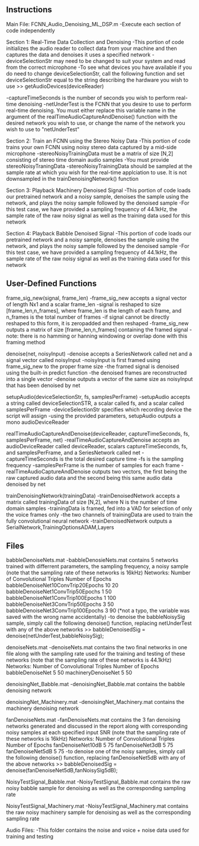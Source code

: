 ## Instructions

Main File: FCNN_Audio_Denoising_ML_DSP.m
-Execute each section of code independently

Section 1: Real-Time Data Collection and Denoising
-This portion of code initializes the audio reader to collect data from your machine and then captures the data and denoises it uses a specified network
-deviceSelectionStr may need to be changed to suit your system and read from the correct microphone
    -To see what devices you have available if you do need to change deviceSelectionStr, call the following function and set deviceSelectionStr equal to the string describing the hardware you wish to use
        >> getAudioDevices(deviceReader)

-captureTimeSeconds is the number of seconds you wish to perform real-time denoising
-netUnderTest is the FCNN that you desire to use to perform real-time denoising. You must either replace this variable name in the argument of the realTimeAudioCaptureAndDenoise() function with the desired network you wish to use, or change the name of the network you wish to use to "netUnderTest"

Section 2: Train an FCNN using the Stereo Noisy Data
-This portion of code trains your own FCNN using noisy stereo data captured by a mid-side microphone
-stereoNoisyTrainingData must be a matrix of size [N,2] consisting of stereo time domain audio samples
    -You must provide stereoNoisyTraningData
    -stereoNoisyTrainingData should be sampled at the sample rate at which you wish for the real-time applciation to use. It is not downsampled in the trainDenoisingNetwork() function

Section 3: Playback Machinery Denoised Signal
-This portion of code loads our pretrained network and a noisy sample, denoises the sample using the network, and plays the noisy sample followed by the denoised sample
-For this test case, we have provided a sampling frequency of 44.1kHz, the sample rate of the raw noisy signal as well as the training data used for this network

Section 4: Playback Babble Denoised Signal
-This portion of code loads our pretrained network and a noisy sample, denoises the sample using the network, and plays the noisy sample followed by the denoised sample
-For this test case, we have provided a sampling frequency of 44.1kHz, the sample rate of the raw noisy signal as well as the training data used for this network

## User-Defined Functions 

frame_sig_new(signal, frame_len)
    -frame_sig_new accepts a signal vector of length Nx1 and a scalar frame_len
    -signal is reshaped to size [frame_len,n_frames], where frame_len is the length of each frame, and n_frames is the total number of frames
    -if signal cannot be directly reshaped to this form, it is zeropadded and then reshaped
    -frame_sig_new outputs a matrix of size [frame_len,n_frames] containing the framed signal
    -note: there is no hamming or hanning windowing or overlap done with this framing method


denoise(net, noisyInput)
    -denoise accepts a SeriesNetwork called net and a signal vector called noisyInput
    -noisyInput is first framed using frame_sig_new to the proper frame size
    -the framed signal is denoised using the built-in predict function
    -the denoised frames are reconstructed into a single vector
    -denoise outputs a vector of the same size as noisyInput that has been denoised by net

setupAudio(deviceSelectionStr, fs, samplesPerFrame)
    -setupAudio accepts a string called deviceSelectionSTR, a scalar called fs, and a scalar called samplesPerFrame
    -deviceSelectionStr specifies which recording device the script will assign
    -using the provided parameters, setupAudio outputs a mono audioDeviceReader

realTimeAudioCaptureAndDenoise(deviceReader, captureTimeSeconds, fs, samplesPerFrame, net)
    -realTimeAudioCaptureAndDenoise accepts an audioDeviceReader called deviceReader, scalars captureTimeSeconds, fs, and samplesPerFrame, and a SeriesNetwork called net
    -captureTimeSeconds is the total desired capture time
    -fs is the sampling frequency
    -samplesPerFrame is the number of samples for each frame
    -realTimeAudioCaptureAndDenoise outputs two vectors, the first being the raw captured audio data and the second being this same audio data denoised by net

trainDenoisingNetwork(trainingData)
    -trainDenoisedNetwork accepts a matrix called trainingData of size [N,2], where N is the number of time domain samples
    -trainingData is framed, fed into a VAD for selection of only the voice frames only
    -the two channels of trainingData are used to train the fully convolutional neural network
    -trainDenoisedNetwork outputs a SerialNetwork,TrainingOptionsADAM,Layers

## Files
babbleDenoiseNets.mat
-babbleDenosieNets.mat contains 5 networks trained with differrent parameters, the sampling frequency, a noisy sample (note that the sampling rate of these networks is 16kHz)
    Networks:                               Number of Convolutional Triples     Number of Epochs
    babbleDenoiseNet10ConvTrip20Epochs      10                                  20
    babbleDenoiseNet1ConvTrip50Epochs       1                                   50
    babbleDenoiseNet1ConvTrip100Epochs      1                                   100
    babbleDenoiseNet3ConvTrip50Epochs       3                                   50
    babbleDenoiseNet3ConvTrip100Epochs      3                                   90 (*not a typo, the variable was saved with the wrong name accidentally)
-to denoise the babbleNoisySig sample, simply call the following denoise() function, replacing netUnderTest with any of the above networks
    >> babbleDenoisedSig = denoise(netUnderTest,babbleNoisySig);

denoiseNets.mat
-denoiseNets.mat contains the two final networks in one file along with the sampling rate used for the training and testing of these networks (note that the sampling rate of these networks is 44.1kHz)
Networks:                 Number of Convolutional Triples     Number of Epochs
    babbleDenoiseNet      5                                   50
    machineryDenoiseNet   5                                   50

denoisingNet_Babble.mat
-denoisingNet_Babble.mat contains the babble denoising network

denoisingNet_Machinery.mat
-denoisingNet_Machinery.mat contains the machinery denoising network

fanDenoiseNets.mat
-fanDenoiseNets.mat contains the 3 fan denoising networks generated and discussed in the report along with corresponding noisy samples at each specified input SNR (note that the sampling rate of these networks is 16kHz)
Networks:                 Number of Convolutional Triples     Number of Epochs
    fanDenoiseNet10dB     5                                   75
    fanDenoiseNet3dB      5                                   75
    fanDenoiseNet5dB      5                                   75
-to denoise one of the noisy samples, simply call the following denoise() function, replacing fanDenoiseNet5dB with any of the above networks
    >> babbleDenoisedSig = denoise(fanDenoiseNet5dB,fanNoisySig5dB);

NoisyTestSignal_Babble.mat
-NoisyTestSignal_Babble.mat contains the raw noisy babble sample for denoising as well as the corresponding sampling rate

NoisyTestSignal_Machinery.mat
-NoisyTestSignal_Machinery.mat contains the raw noisy machinery sample for denoising as well as the corresponding sampling rate

Audio Files:
-This folder contains the noise and voice + noise data used for training and testing
